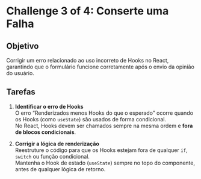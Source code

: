 # Challenge 3 of 4: Conserte uma Falha

## Objetivo

Corrigir um erro relacionado ao uso incorreto de Hooks no React, garantindo que o formulário funcione corretamente após o envio da opinião do usuário.

## Tarefas

1. **Identificar o erro de Hooks**  
   O erro “Renderizados menos Hooks do que o esperado” ocorre quando os Hooks (como `useState`) são usados de forma condicional.  
   No React, Hooks devem ser chamados sempre na mesma ordem e **fora de blocos condicionais**.

2. **Corrigir a lógica de renderização**  
   Reestruture o código para que os Hooks estejam fora de qualquer `if`, `switch` ou função condicional.  
   Mantenha o Hook de estado (`useState`) sempre no topo do componente, antes de qualquer lógica de retorno.
